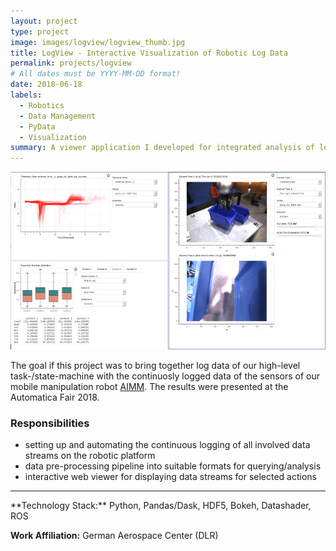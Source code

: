 ```yaml
---
layout: project
type: project
image: images/logview/logview_thumb.jpg
title: LogView - Interactive Visualization of Robotic Log Data
permalink: projects/logview
# All dates must be YYYY-MM-DD format!
date: 2018-06-18
labels:
  - Robotics
  - Data Management
  - PyData
  - Visualization
summary: A viewer application I developed for integrated analysis of logged task-execution data with logged sensor data for our mobile manipulation platform.
---
```


<a href="https://raw.githubusercontent.com/SebastianRiedel/sebastianriedel.github.io/master/images/logview/logview.png" class="ui large right floated rounded image">
  <img src="../images/logview/logview_small.jpg">
</a>

The goal if this project was to bring together log data of our high-level task-/state-machine with the continuosly logged data of the sensors of our mobile manipulation robot [AIMM](https://www.dlr.de/rm/en/desktopdefault.aspx/tabid-11409/#gallery/29194). The results were presented at the Automatica Fair 2018.

### Responsibilities
- setting up and automating the continuous logging of all involved data streams on the robotic platform
- data pre-processing pipeline into suitable formats for querying/analysis
- interactive web viewer for displaying data streams for selected actions

<hr>
**Technology Stack:** Python, Pandas/Dask, HDF5, Bokeh, Datashader, ROS

**Work Affiliation:** German Aerospace Center (DLR)
